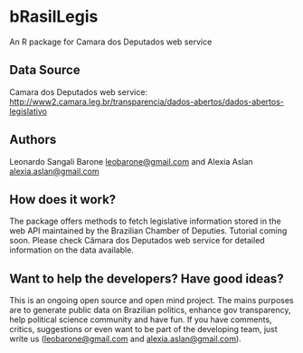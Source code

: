 # bRasilLegis
An R package for Camara dos Deputados web service

## Data Source
Camara dos Deputados web service: http://www2.camara.leg.br/transparencia/dados-abertos/dados-abertos-legislativo

## Authors
Leonardo Sangali Barone <leobarone@gmail.com> and Alexia Aslan <alexia.aslan@gmail.com>

## How does it work?
The package offers methods to fetch legislative information stored in the web API maintained by the Brazilian Chamber of Deputies. Tutorial coming soon. Please check Câmara dos Deputados web service for detailed information on the data available.

## Want to help the developers? Have good ideas?
This is an ongoing open source and open mind project. The mains purposes are to generate public data on Brazilian politics, enhance gov transparency, help political science community and have fun. If you have comments, critics, suggestions or even want to be part of the developing team, just write us (leobarone@gmail.com and alexia.aslan@gmail.com).
